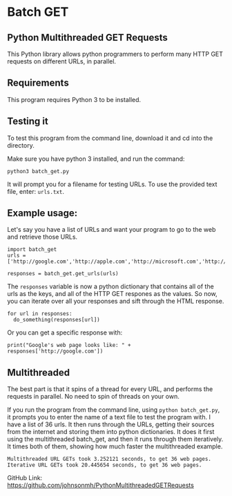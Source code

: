 # Batch GET
## Python Multithreaded GET Requests

This Python library allows python programmers to perform many HTTP GET requests on different URLs, in parallel. 

## Requirements
This program requires Python 3 to be installed.

## Testing it
To test this program from the command line, download it and cd into the directory. 

Make sure you have python 3 installed, and run the command:

``` 
python3 batch_get.py 
```

It will prompt you for a filename for testing URLs. To use the provided text file, enter: ``` urls.txt ```.

## Example usage:
Let's say you have a list of URLs and want your program to go to the web and retrieve those URLs.

```
import batch_get
urls = ['http://google.com','http://apple.com','http://microsoft.com','http://apple.com']

responses = batch_get.get_urls(urls)
```

The ```responses``` variable is now a python dictionary that contains all of the urls as the keys, and all of the HTTP GET respones as the values. So now, you can iterate over all your responses and sift through the HTML response.

```
for url in responses:
  do_something(responses[url])
```

Or you can get a specific response with:

```
print("Google's web page looks like: " + responses['http://google.com'])
```

## Multithreaded
The best part is that it spins of a thread for every URL, and performs the requests in parallel. 
No need to spin of threads on your own.

If you run the program from the command line, using ```python batch_get.py```, it prompts you to enter the name of a text file to test the program with. I have a list of 36 urls. It then runs through the URLs, getting their sources from the internet and storing them into python dictionaries. It does it first using the multithreaded batch_get, and then it runs through them iteratively. It times both of them, showing how much faster the multithreaded example.
```
Multithreaded URL GETs took 3.252121 seconds, to get 36 web pages.
Iterative URL GETs took 20.445654 seconds, to get 36 web pages.
```

GitHub Link: https://github.com/johnsonmh/PythonMultithreadedGETRequests
